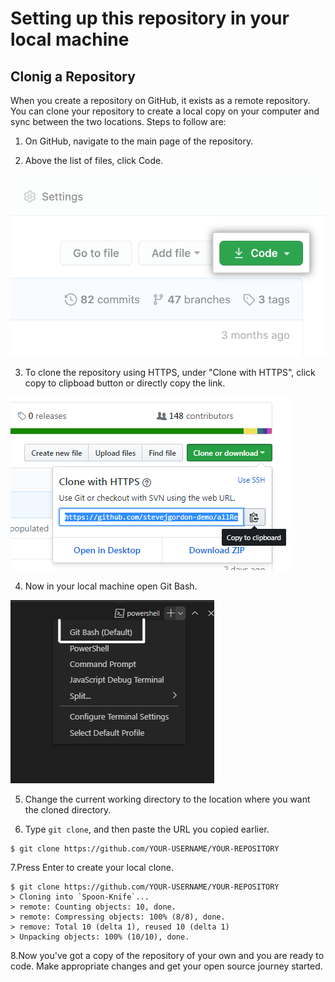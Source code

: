 # Setting up this repository in your local machine
## Clonig a Repository

When you create a repository on GitHub, it exists as a remote repository. You can clone your repository to create a local copy on your computer and sync between the two locations.
Steps to follow are:

1. On GitHub, navigate to the main page of the repository.

2. Above the list of files, click  Code.

![code](https://raw.githubusercontent.com/NancyNegi23/Athavani/master/assets/images%20CloneRepo/code-button.png)

3. To clone the repository using HTTPS, under "Clone with HTTPS", click copy to clipboad button or directly copy the link.

![Copy](https://raw.githubusercontent.com/NancyNegi23/Athavani/master/assets/images%20CloneRepo/CloneOrDownloadGitHub.png)

4. Now in your local machine open Git Bash.

![GitBash](https://raw.githubusercontent.com/NancyNegi23/Athavani/master/assets/images%20CloneRepo/Gitbash.png)

5. Change the current working directory to the location where you want the cloned directory.

6. Type `git clone`, and then paste the URL you copied earlier.
```
$ git clone https://github.com/YOUR-USERNAME/YOUR-REPOSITORY 
```
7.Press Enter to create your local clone.

```
$ git clone https://github.com/YOUR-USERNAME/YOUR-REPOSITORY
> Cloning into `Spoon-Knife`...
> remote: Counting objects: 10, done.
> remote: Compressing objects: 100% (8/8), done.
> remove: Total 10 (delta 1), reused 10 (delta 1)
> Unpacking objects: 100% (10/10), done.
```
8.Now you've got a copy of the repository of your own and you are ready to code. Make appropriate changes and get your open source journey started.
